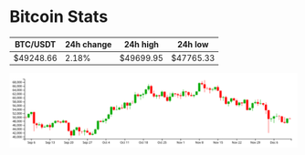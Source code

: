 # Bitcoin Stats

BTC/USDT|24h change|24h high|24h low|
|---|---|---|---|
|$49248.66|2.18%|$49699.95|$47765.33|

<img src="./chart.svg">
